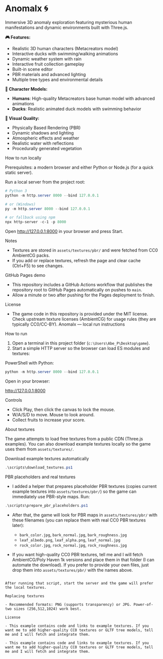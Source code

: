 # Anomalx 🌀

Immersive 3D anomaly exploration featuring mysterious human manifestations and dynamic environments built with Three.js.

**🎮 Features:**

- Realistic 3D human characters (Metacreators model)
- Interactive ducks with swimming/walking animations
- Dynamic weather system with rain
- Interactive fruit collection gameplay
- Built-in scene editor
- PBR materials and advanced lighting
- Multiple tree types and environmental details

**👥 Character Models:**

- **Humans**: High-quality Metacreators base human model with advanced animations
- **Ducks**: Realistic animated duck models with swimming behavior

**🌟 Visual Quality:**

- Physically Based Rendering (PBR)
- Dynamic shadows and lighting
- Atmospheric effects and weather
- Realistic water with reflections
- Procedurally generated vegetation

How to run locally

Prerequisites: a modern browser and either Python or Node.js (for a quick static server).

Run a local server from the project root:

```powershell
# Python 3
python -m http.server 8000 --bind 127.0.0.1

# or (Windows)
py -m http.server 8000 --bind 127.0.0.1

# or fallback using npm
npx http-server -c-1 -p 8000
```

Open http://127.0.0.1:8000 in your browser and press Start.

Notes

- Textures are stored in `assets/textures/pbr/` and were fetched from CC0 AmbientCG packs.
- If you add or replace textures, refresh the page and clear cache (Ctrl+F5) to see changes.

GitHub Pages demo

- This repository includes a GitHub Actions workflow that publishes the repository root to GitHub Pages automatically on pushes to `main`.
- Allow a minute or two after pushing for the Pages deployment to finish.

License

- The game code in this repository is provided under the MIT license. Check upstream texture licenses (AmbientCG) for usage rules (they are typically CC0/CC-BY).
  Anomalx — local run instructions

How to run

1. Open a terminal in this project folder (`c:\Users\Abe_P\Desktop\game`).
2. Start a simple HTTP server so the browser can load ES modules and textures:

PowerShell with Python:

```powershell
python -m http.server 8000 --bind 127.0.0.1
```

Open in your browser:

http://127.0.0.1:8000

Controls

- Click Play, then click the canvas to lock the mouse.
- W/A/S/D to move. Mouse to look around.
- Collect fruits to increase your score.

About textures

The game attempts to load free textures from a public CDN (Three.js examples). You can also download example textures locally so the game uses them from `assets/textures/`.

Download example textures automatically

```powershell
.\scripts\download_textures.ps1
```

PBR placeholders and real textures

- I added a helper that prepares placeholder PBR textures (copies current example textures into `assets/textures/pbr/`) so the game can immediately use PBR-style maps. Run:

```powershell
.\scripts\prepare_pbr_placeholders.ps1
```

- After that, the game will look for PBR maps in `assets/textures/pbr/` with these filenames (you can replace them with real CC0 PBR textures later):

  - `bark_color.jpg`, `bark_normal.jpg`, `bark_roughness.jpg`
  - `leaf_albedo.png`, `leaf_alpha.png`, `leaf_normal.jpg`
  - `rock_color.jpg`, `rock_normal.jpg`, `rock_roughness.jpg`

- If you want high-quality CC0 PBR textures, tell me and I will fetch AmbientCG/Poly Haven 1k versions and place them in that folder (I can automate the download). If you prefer to provide your own files, just drop them into `assets/textures/pbr/` with the names above.

```

After running that script, start the server and the game will prefer the local textures.

Replacing textures

- Recommended formats: PNG (supports transparency) or JPG. Power-of-two sizes (256,512,1024) work best.

License

- This example contains code and links to example textures. If you want me to add higher-quality CC0 textures or GLTF tree models, tell me and I will fetch and integrate them.

- This example contains code and links to example textures. If you want me to add higher-quality CC0 textures or GLTF tree models, tell me and I will fetch and integrate them.
```
